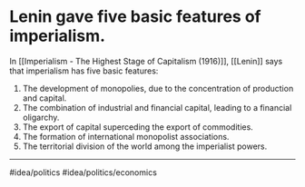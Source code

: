 # Lenin gave five basic features of imperialism.
In [[Imperialism - The Highest Stage of Capitalism (1916)]], [[Lenin]] says that imperialism has five basic features:

1. The development of monopolies, due to the concentration of production and capital.
2. The combination of industrial and financial capital, leading to a financial oligarchy.
3. The export of capital superceding the export of commodities.
4. The formation of international monopolist associations.
5. The territorial division of the world among the imperialist powers.

---
#idea/politics 
#idea/politics/economics 